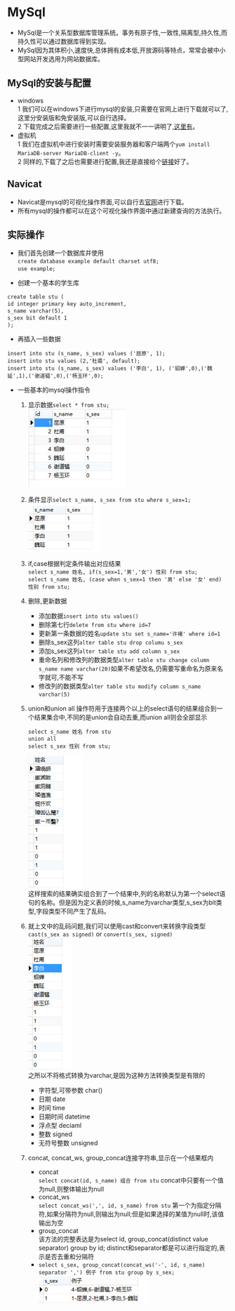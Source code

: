 # MySql
- MySql是一个关系型数据库管理系统。事务有原子性,一致性,隔离型,持久性,而持久性可以通过数据库得到实现。
- MySql因为其体积小,速度快,总体拥有成本低,开放源码等特点，常常会被中小型网站开发选用为网站数据库。

## MySql的安装与配置
- windows  
  1 我们可以在windows下进行mysql的安装,只需要在官网上进行下载就可以了,这里分安装版和免安装版,可以自行选择。  
  2 下载完成之后需要进行一些配置,这里我就不一一讲明了,[这里有][1]。
- 虚拟机  
  1 我们在虚拟机中进行安装时需要安装服务器和客户端两个`yum install MariaDB-server MariaDB-client -y`。  
  2 同样的,下载了之后也需要进行配置,我还是直接给个[链接][2]好了。

## Navicat  
- Navicat是mysql的可视化操作界面,可以自行去[官网][3]进行下载。
- 所有mysql的操作都可以在这个可视化操作界面中通过新建查询的方法执行。

## 实际操作
- 我们首先创建一个数据库并使用  
`create database example default charset utf8;`  
`use example;`

- 创建一个基本的学生库  
```
create table stu (
id integer primary key auto_increment,
s_name varchar(5),
s_sex bit default 1
);
```
- 再插入一些数据
```
insert into stu (s_name, s_sex) values ('屈原', 1);
insert into stu values (2,'杜甫', default);
insert into stu (s_name, s_sex) values ('李白', 1), ('貂蝉',0),('魏延',1),('谢道韫',0),('杨玉环',0);
``` 

- 一些基本的mysql操作指令  
  1. 显示数据`select * from stu;`  
![base](https://github.com/codeconveyer/mysql/raw/master/picture/base.jpg)  

  2. 条件显示`select s_name, s_sex from stu where s_sex=1;`  
![require](https://github.com/codeconveyer/mysql/raw/master/picture/1.png)  

  3. if,case根据判定条件输出对应结果  
  `select s_name 姓名, if(s_sex=1,'男','女') 性别 from stu;`  
  `select s_name 姓名, (case when s_sex=1 then '男' else '女' end) 性别 from stu;`  
  
  4. 删除,更新数据  
      - 添加数据`insert into stu values()`  
      - 删除第七行`delete from stu where id=7`  
      - 更新第一条数据的姓名`update stu set s_name='许褚' where id=1`  
      - 删除s_sex这列`alter table stu drop columu s_sex`  
      - 添加s_sex这列`alter table stu add column s_sex`  
      - 重命名列和修改列的数据类型`alter table stu change column s_name name varchar(20)`如果不希望改名,仍需要写重命名为原来名字就可,不能不写  
      - 修改列的数据类型`alter table stu modify column s_name varchar(5)`  

  5. union和union all 操作符用于连接两个以上的select语句的结果组合到一个结果集合中,不同的是union会自动去重,而union all则会全部显示  
      ```
      select s_name 姓名 from stu
      union all
      select s_sex 性别 from stu;
      ```  
        ![tyerror](https://github.com/codeconveyer/mysql/raw/master/picture/tyerror.png)  
  这样搜索的结果确实组合到了一个结果中,列的名称默认为第一个select语句的名称。但是因为定义表的时候,s_name为varchar类型,s_sex为bit类型,字段类型不同产生了乱码。  
  
  6. 就上文中的乱码问题,我们可以使用cast和convert来转换字段类型  
  `cast(s_sex as signed)` or `convert(s_sex, signed)`  
![correct](https://github.com/codeconveyer/mysql/raw/master/picture/correct.png)  
  之所以不将格式转换为varchar,是因为这种方法转换类型是有限的  
      + 字符型,可带参数 char()  
      + 日期 date  
      + 时间 time  
      + 日期时间 datetime  
      + 浮点型 deciaml  
      + 整数 signed  
      + 无符号整数 unsigned  
  
  7. concat, concat_ws, group_concat连接字符串,显示在一个结果框内  
      - concat  
      `select concat(id, s_name) 组合 from stu` concat中只要有一个值为null,则整体输出为null  
      - concat_ws  
      `select concat_ws(',', id, s_name) from stu` 第一个为指定分隔符,如果分隔符为null,则输出为null;但是如果选择的某值为null时,该值输出为空  
      - group_concat  
      该方法的完整表达是为select id, group_concat(distinct value separator) group by id; distinct和separator都是可以进行指定的,表示是否去重和分隔符  
      - `select s_sex, group_concat(concat_ws('-', id, s_name) separator ',') 例子 from stu group by s_sex;`  
![example](https://github.com/codeconveyer/mysql/raw/master/picture/example.png)
      

[1]: http://www.jb51.net/article/99626.htm "windows mysql安装配置"
[2]: https://www.linuxidc.com/Linux/2018-03/151403.htm "虚拟机 mariadb安装配置"
[3]: http://www.navicat.com.cn/ "Navicat官网"
